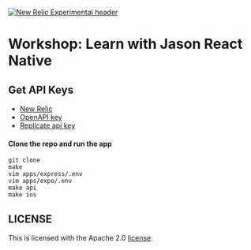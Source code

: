 [![New Relic Experimental header](https://github.com/newrelic/opensource-website/raw/master/src/images/categories/Experimental.png)](https://opensource.newrelic.com/oss-category/#new-relic-experimental)

# Workshop: Learn with Jason React Native

## Get API Keys
- [New Relic](https://one.newrelic.com/launcher/api-keys-ui.api-keys-launcher)
- [OpenAPI key](https://openai.com/api/)
- [Replicate api key](https://replicate.com/)

#### Clone the repo and run the app
```
git clone
make
vim apps/express/.env
vim apps/expo/.env
make api
make ios
```

## LICENSE

This is licensed with the Apache 2.0 [license](LICENSE).